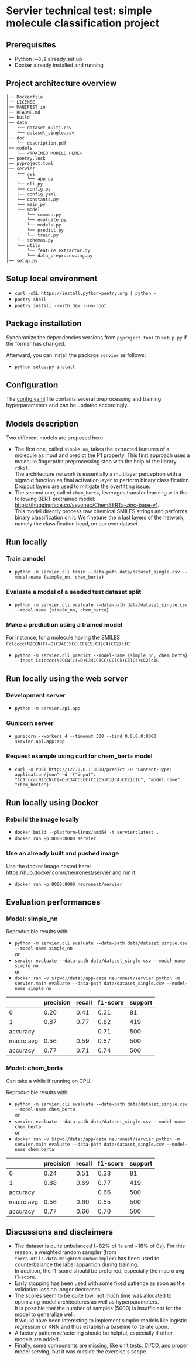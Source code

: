 # Servier technical test: simple molecule classification project

## Prerequisites

- Python `>=3.9` already set up
- Docker already installed and running

## Project architecture overview

```
│── Dockerfile
│── LICENSE
│── MANIFEST.in
│── README.md
│── build
│── data
│   └── dataset_multi.csv
│   └── dataset_single.csv
│── doc
│   └── description.pdf
│── models
│   └── <TRAINED MODELS HERE>
│── poetry.lock
│── pyproject.toml
│── servier
│   └── api
│       └── app.py
│   └── cli.py
│   └── config.py
│   └── config.yaml
│   └── constants.py
│   └── main.py
│   └── model
│       └── common.py
│       └── evaluate.py
│       └── models.py
│       └── predict.py
│       └── train.py
│   └── schemas.py
│   └── utils
│       └── feature_extractor.py
│       └── data_preprocessing.py
│── setup.py
```

## Setup local environment

- `curl -sSL https://install.python-poetry.org | python -`
- `poetry shell`
- `poetry install --with dev --no-root`

## Package installation

Synchronize the dependencies versions from `pyproject.toml` to `setup.py` if the former has changed.

Afterward, you can install the package `servier` as follows:
- `python setup.py install`

## Configuration

The [config.yaml](/servier/config.yaml) file contains several preprocessing and training hyperparameters and can be updated accordingly.

## Models description

Two different models are proposed here:
- The first one, called `simple_nn`, takes the extracted features of a molecule as input and predict the P1 property.
This first approach uses a molecule fingerprint preprocessing step with the help of the library `rdkit`. <br>
The architecture network is essentially a multilayer perceptron with a sigmoid function as final activation layer to perform binary classification. Dropout layers are used to mitigate the overfitting issue.
- The second one, called `chem_berta`, leverages transfer learning with the following BERT pretrained model: https://huggingface.co/seyonec/ChemBERTa-zinc-base-v1. <br>
This model directly process raw chemical SMILES strings and performs binary classification on it.
We finetune the n last layers of the network, namely the classification head, on our own dataset.

## Run locally

### Train a model

- `python -m servier.cli train --data-path data/dataset_single.csv --model-name {simple_nn, chem_berta}`

### Evaluate a model of a seeded test dataset split

- `python -m servier.cli evaluate --data-path data/dataset_single.csv --model-name {simple_nn, chem_berta}`

### Make a prediction using a trained model

For instance, for a molecule having the SMILES `Cc1cccc(N2CCN(C(=O)C34CC5CC(CC(C5)C3)C4)CC2)c1C`:

- `python -m servier.cli predict --model-name {simple_nn, chem_berta} --input Cc1cccc(N2CCN(C(=O)C34CC5CC(CC(C5)C3)C4)CC2)c1C`

## Run locally using the web server

### Development server

- `python -m servier.api.app`

### Gunicorn server

- `gunicorn --workers 4 --timeout 300 --bind 0.0.0.0:8000 servier.api.app:app`

### Request example using curl for chem_berta model

- `curl -X POST http://127.0.0.1:8000/predict -H "Content-Type: application/json" -d '{"input": "Cc1cccc(N2CCN(C(=O)C34CC5CC(CC(C5)C3)C4)CC2)c1C", "model_name": "chem_berta"}'`


## Run locally using Docker

### Rebuild the image locally

- `docker build --platform=linux/amd64 -t servier:latest .`
- `docker run -p 8000:8000 servier`

### Use an already built and pushed image

Use the docker image hosted here: https://hub.docker.com/r/neuronest/servier and run it:

- `docker run -p 8000:8000 neuronest/servier`

## Evaluation performances

### Model: simple_nn

Reproducible results with:
- `python -m servier.cli evaluate --data-path data/dataset_single.csv --model-name simple_nn` <br>
or
- `servier evaluate --data-path data/dataset_single.csv --model-name simple_nn` <br>
or
- `docker run -v $(pwd)/data:/app/data neuronest/servier python -m servier.main evaluate --data-path data/dataset_single.csv --model-name simple_nn`

|           | precision | recall | f1-score | support       |
|-----------|-----------|--------|----------|---------------| 
| 0         | 0.26      | 0.41   | 0.31     | 81            |
| 1         | 0.87      | 0.77   | 0.82     | 419           |
| accuracy  |           |        | 0.71     | 500           | 
| macro avg | 0.56      | 0.59   | 0.57     | 500           | 
| accuracy  | 0.77      | 0.71   | 0.74     | 500           |

### Model: chem_berta

Can take a while if running on CPU.

Reproducible results with:
- `python -m servier.cli evaluate --data-path data/dataset_single.csv --model-name chem_berta` <br>
or
- `servier evaluate --data-path data/dataset_single.csv --model-name chem_berta` <br>
or
- `docker run -v $(pwd)/data:/app/data neuronest/servier python -m servier.main evaluate --data-path data/dataset_single.csv --model-name chem_berta`

|           | precision | recall | f1-score | support       |
|-----------|-----------|--------|----------|---------------| 
| 0         | 0.24      | 0.51   | 0.33     | 81            |
| 1         | 0.88      | 0.69   | 0.77     | 419           |
| accuracy  |           |        | 0.66     | 500           | 
| macro avg | 0.56      | 0.60   | 0.55     | 500           | 
| accuracy  | 0.77      | 0.66   | 0.70     | 500           |

## Discussions and disclaimers

- The dataset is quite unbalanced (~82% of 1s and ~18% of 0s). For this reason, a weighted random sampler (from `torch.utils.data.WeightedRandomSampler`) has been used to counterbalance the label apparition during training. <br>
In addition, the f1-score should be preferred, especially the macro avg f1-score.
- Early stopping has been used with some fixed patience as soon as the validation loss no longer decreases.
- The scores seem to be quite low: not much time was allocated to optimizing model architectures as well as hyperparameters. <br>
It is possible that the number of samples (5000) is insufficient for the model to generalize well. <br>
It would have been interesting to implement simpler models like logistic regression or KNN and thus establish a baseline to iterate upon.
- A factory pattern refactoring should be helpful, especially if other models are added.
- Finally, some components are missing, like unit tests, CI/CD, and proper model serving, but it was outside the exercise's scope.

